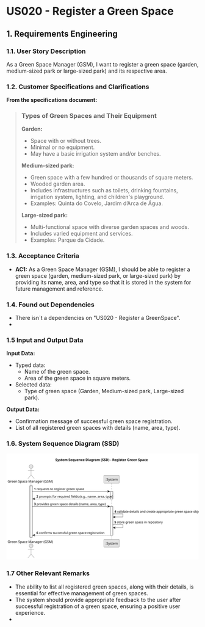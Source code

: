 # US020 - Register a Green Space 


## 1. Requirements Engineering

### 1.1. User Story Description

As a Green Space Manager (GSM), I want to register a green
space (garden, medium-sized park or large-sized park) and its respective
area.


### 1.2. Customer Specifications and Clarifications 
**From the specifications document:**
>### Types of Green Spaces and Their Equipment
>
>**Garden:**
>- Space with or without trees.
>- Minimal or no equipment.
>- May have a basic irrigation system and/or benches.
>
>**Medium-sized park:**
>- Green space with a few hundred or thousands of square meters.
>- Wooded garden area.
>- Includes infrastructures such as toilets, drinking fountains, irrigation system, lighting, and children's playground.
>- Examples: Quinta do Covelo, Jardim d’Arca de Água.
>
>**Large-sized park:**
>- Multi-functional space with diverse garden spaces and woods.
>- Includes varied equipment and services.
>- Examples: Parque da Cidade.


### 1.3. Acceptance Criteria

* **AC1:** As a Green Space Manager (GSM), I should be able to register a green space (garden, medium-sized park, or large-sized park) by providing its name, area, and type so that it is stored in the system for future management and reference.

### 1.4. Found out Dependencies

* There isn´t a dependencies on "US020 - Register a GreenSpace". 
* 
### 1.5 Input and Output Data

**Input Data:**

* Typed data:
  * Name of the green space.
  * Area of the green space in square meters.
* Selected data:
  * Type of green space (Garden, Medium-sized park, Large-sized park).

**Output Data:**

* Confirmation message of successful green space registration.
* List of all registered green spaces with details (name, area, type).


### 1.6. System Sequence Diagram (SSD)

![System Sequence Diagram - Alternative One](svg/us020-system-sequence-diagram-System_Sequence_Diagram__SSD____Register_Green_Space.svg)

### 1.7 Other Relevant Remarks

* The ability to list all registered green spaces, along with their details, is essential for effective management of green spaces.
* The system should provide appropriate feedback to the user after successful registration of a green space, ensuring a positive user experience.
* 